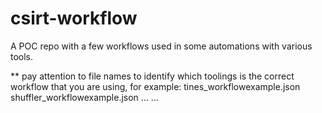 # csirt-workflow
A POC repo with a few workflows used in some automations with various tools.

** pay attention to file names to identify which toolings is the correct workflow that you are using, for example:
tines_workflowexample.json
shuffler_workflowexample.json
...
...

